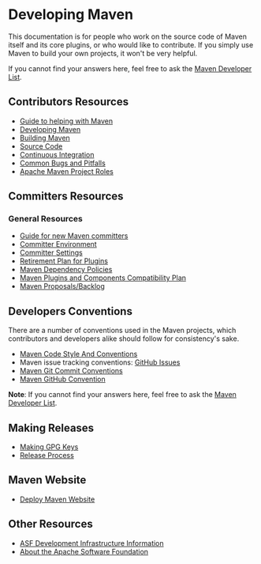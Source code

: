 <!--
Licensed to the Apache Software Foundation (ASF) under one
or more contributor license agreements.  See the NOTICE file
distributed with this work for additional information
regarding copyright ownership.  The ASF licenses this file
to you under the Apache License, Version 2.0 (the
"License"); you may not use this file except in compliance
with the License.  You may obtain a copy of the License at

http://www.apache.org/licenses/LICENSE-2.0

Unless required by applicable law or agreed to in writing,
software distributed under the License is distributed on an
"AS IS" BASIS, WITHOUT WARRANTIES OR CONDITIONS OF ANY
KIND, either express or implied.  See the License for the
specific language governing permissions and limitations
under the License.
-->

# Developing Maven

This documentation is for people who work on the source code of Maven itself and its core plugins, or who would like to contribute. If you simply use Maven to build your own projects, it won't be very helpful.

If you cannot find your answers here, feel free to ask the [Maven Developer List](mailto:dev@maven.apache.org).

## Contributors Resources

- [Guide to helping with Maven](../guides/development/guide-helping.html)
- [Developing Maven](../guides/development/guide-maven-development.html)
- [Building Maven](../guides/development/guide-building-maven.html)
- [Source Code](../scm.html)
- [Continuous Integration](https://ci-maven.apache.org/job/Maven/job/maven-box/)
- [Common Bugs and Pitfalls](../plugin-developers/common-bugs.html)
- [Apache Maven Project Roles](../project-roles.html)

## Committers Resources

### General Resources

- [Guide for new Maven committers](./welcome-to-new-committers.html)
- [Committer Environment](./committer-environment.html)
- [Committer Settings](./committer-settings.html)
- [Retirement Plan for Plugins](./retirement-plan-plugins.html)
- [Maven Dependency Policies](./dependency-policies.html)
- [Maven Plugins and Components Compatibility Plan](./compatibility-plan.html)
- [Maven Proposals/Backlog](https://cwiki.apache.org/confluence/pages/viewpage.action?pageId=5964567)

## Developers Conventions

There are a number of conventions used in the Maven projects, which contributors and developers alike should follow for consistency's sake.

- [Maven Code Style And Conventions](./conventions/code.html)
- Maven issue tracking conventions: [GitHub Issues](./conventions/github.html)
- [Maven Git Commit Conventions](./conventions/git.html)
- [Maven GitHub Convention](./conventions/github.html)

**Note**: If you cannot find your answers here, feel free to ask the [Maven Developer List](mailto:dev@maven.apache.org).

## Making Releases

- [Making GPG Keys](./release/pmc-gpg-keys.html)
- [Release Process](./release/index.html)

## Maven Website

- [Deploy Maven Website](./website/index.html)

## Other Resources

- [ASF Development Infrastructure Information](https://www.apache.org/dev/)
- [About the Apache Software Foundation](https://www.apache.org/foundation/)

<!--TODO: tasks as buttons?-->
<!--TODO: de-dupe with existing documents in community-->
<!--TODO: clean up, have cookbook with more in depth documents like cutting releases, etc.-->
